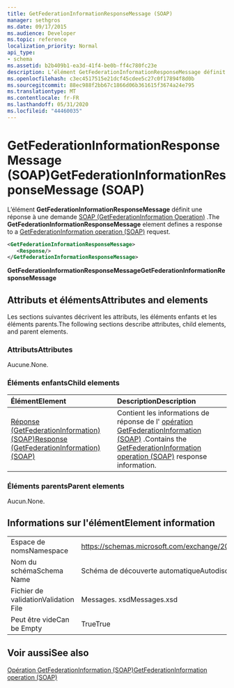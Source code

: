 ```yaml
---
title: GetFederationInformationResponseMessage (SOAP)
manager: sethgros
ms.date: 09/17/2015
ms.audience: Developer
ms.topic: reference
localization_priority: Normal
api_type:
- schema
ms.assetid: b2b409b1-ea3d-41f4-be0b-ff4c780fc23e
description: L’élément GetFederationInformationResponseMessage définit une réponse à une demande SOAP (GetFederationInformation Operation).
ms.openlocfilehash: c3ec4517515e21dcf45cdee5c27c0f17894f8d0b
ms.sourcegitcommit: 88ec988f2bb67c1866d06b361615f3674a24e795
ms.translationtype: MT
ms.contentlocale: fr-FR
ms.lasthandoff: 05/31/2020
ms.locfileid: "44460035"
---
```

# <a name="getfederationinformationresponsemessage-soap"></a><span data-ttu-id="15b4c-103">GetFederationInformationResponseMessage (SOAP)</span><span class="sxs-lookup"><span data-stu-id="15b4c-103">GetFederationInformationResponseMessage (SOAP)</span></span>

<span data-ttu-id="15b4c-104">L’élément **GetFederationInformationResponseMessage** définit une réponse à une demande [SOAP (GetFederationInformation Operation)](getfederationinformation-operation-soap.md) .</span><span class="sxs-lookup"><span data-stu-id="15b4c-104">The **GetFederationInformationResponseMessage** element defines a response to a [GetFederationInformation operation (SOAP)](getfederationinformation-operation-soap.md) request.</span></span> 
  
```XML
<GetFederationInformationResponseMessage>
   <Response/>
</GetFederationInformationResponseMessage>
```

 <span data-ttu-id="15b4c-105">**GetFederationInformationResponseMessage**</span><span class="sxs-lookup"><span data-stu-id="15b4c-105">**GetFederationInformationResponseMessage**</span></span>
## <a name="attributes-and-elements"></a><span data-ttu-id="15b4c-106">Attributs et éléments</span><span class="sxs-lookup"><span data-stu-id="15b4c-106">Attributes and elements</span></span>

<span data-ttu-id="15b4c-107">Les sections suivantes décrivent les attributs, les éléments enfants et les éléments parents.</span><span class="sxs-lookup"><span data-stu-id="15b4c-107">The following sections describe attributes, child elements, and parent elements.</span></span>
  
### <a name="attributes"></a><span data-ttu-id="15b4c-108">Attributs</span><span class="sxs-lookup"><span data-stu-id="15b4c-108">Attributes</span></span>

<span data-ttu-id="15b4c-109">Aucune.</span><span class="sxs-lookup"><span data-stu-id="15b4c-109">None.</span></span>
  
### <a name="child-elements"></a><span data-ttu-id="15b4c-110">Éléments enfants</span><span class="sxs-lookup"><span data-stu-id="15b4c-110">Child elements</span></span>

|<span data-ttu-id="15b4c-111">**Élément**</span><span class="sxs-lookup"><span data-stu-id="15b4c-111">**Element**</span></span>|<span data-ttu-id="15b4c-112">**Description**</span><span class="sxs-lookup"><span data-stu-id="15b4c-112">**Description**</span></span>|
|:-----|:-----|
|[<span data-ttu-id="15b4c-113">Réponse (GetFederationInformation) (SOAP)</span><span class="sxs-lookup"><span data-stu-id="15b4c-113">Response (GetFederationInformation) (SOAP)</span></span>](response-getfederationinformationsoap.md) <br/> |<span data-ttu-id="15b4c-114">Contient les informations de réponse de l' [opération GetFederationInformation (SOAP)](getfederationinformation-operation-soap.md) .</span><span class="sxs-lookup"><span data-stu-id="15b4c-114">Contains the [GetFederationInformation operation (SOAP)](getfederationinformation-operation-soap.md) response information.</span></span>  <br/> |
   
### <a name="parent-elements"></a><span data-ttu-id="15b4c-115">Éléments parents</span><span class="sxs-lookup"><span data-stu-id="15b4c-115">Parent elements</span></span>

<span data-ttu-id="15b4c-116">Aucun.</span><span class="sxs-lookup"><span data-stu-id="15b4c-116">None.</span></span>
  
## <a name="element-information"></a><span data-ttu-id="15b4c-117">Informations sur l'élément</span><span class="sxs-lookup"><span data-stu-id="15b4c-117">Element information</span></span>

|||
|:-----|:-----|
|<span data-ttu-id="15b4c-118">Espace de noms</span><span class="sxs-lookup"><span data-stu-id="15b4c-118">Namespace</span></span>  <br/> |https://schemas.microsoft.com/exchange/2010/Autodiscover  <br/> |
|<span data-ttu-id="15b4c-119">Nom du schéma</span><span class="sxs-lookup"><span data-stu-id="15b4c-119">Schema Name</span></span>  <br/> |<span data-ttu-id="15b4c-120">Schéma de découverte automatique</span><span class="sxs-lookup"><span data-stu-id="15b4c-120">Autodiscover schema</span></span>  <br/> |
|<span data-ttu-id="15b4c-121">Fichier de validation</span><span class="sxs-lookup"><span data-stu-id="15b4c-121">Validation File</span></span>  <br/> |<span data-ttu-id="15b4c-122">Messages. xsd</span><span class="sxs-lookup"><span data-stu-id="15b4c-122">Messages.xsd</span></span>  <br/> |
|<span data-ttu-id="15b4c-123">Peut être vide</span><span class="sxs-lookup"><span data-stu-id="15b4c-123">Can be Empty</span></span>  <br/> |<span data-ttu-id="15b4c-124">True</span><span class="sxs-lookup"><span data-stu-id="15b4c-124">True</span></span>  <br/> |
   
## <a name="see-also"></a><span data-ttu-id="15b4c-125">Voir aussi</span><span class="sxs-lookup"><span data-stu-id="15b4c-125">See also</span></span>



[<span data-ttu-id="15b4c-126">Opération GetFederationInformation (SOAP)</span><span class="sxs-lookup"><span data-stu-id="15b4c-126">GetFederationInformation operation (SOAP)</span></span>](getfederationinformation-operation-soap.md)

